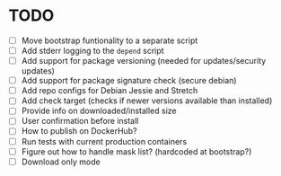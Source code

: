 
# TODO
- [ ] Move bootstrap funtionality to a separate script
- [ ] Add stderr logging to the `depend` script
- [ ] Add support for package versioning (needed for updates/security updates)
- [ ] Add support for package signature check (secure debian)
- [ ] Add repo configs for Debian Jessie and Stretch
- [ ] Add check target (checks if newer versions available than installed)
- [ ] Provide info on downloaded/installed size
- [ ] User confirmation before install
- [ ] How to publish on DockerHub?
- [ ] Run tests with current production containers
- [ ] Figure out how to handle mask list? (hardcoded at bootstrap?)
- [ ] Download only mode
